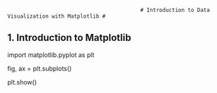                                               # Introduction to Data Visualization with Matplotlib #

## 1. Introduction to Matplotlib

import matplotlib.pyplot as plt

fig, ax = plt.subplots()

plt.show()
